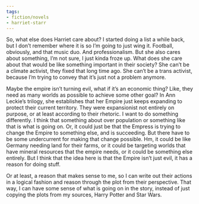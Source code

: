 ```yaml
---
tags:
- fiction/novels
- harriet-starr
---
```


So, what else does Harriet care about? I started doing a list a while
back, but I don’t remember where it is so I’m going to just wing it.
Football, obviously, and that music duo. And professionalism. But she
also cares about something, I’m not sure, I just kinda froze up. What
does she care about that would be like something important in their
society? She can’t be a climate activist, they fixed that long time ago.
She can’t be a trans activist, because I’m trying to convey that it’s
just not a problem anymore.

Maybe the empire isn’t turning evil, what if it’s an economic thing?
Like, they need as many worlds as possible to achieve some other goal?
In Ann Leckie’s trilogy, she establishes that her Empire just keeps
expanding to protect their current territory. They were expansionist not
entirely on purpose, or at least according to their rhetoric. I want to
do something differently. I think that something about over population
or something like that is what is going on. Or, it could just be that
the Empress is trying to change the Empire to something else, and is
succeeding. But there have to be some undercurrent for making that
change possible. Hm, it could be like Germany needing land for their
farms, or it could be targeting worlds that have mineral resources that
the empire needs, or it could be something else entirely. But I think
that the idea here is that the Empire isn’t just evil, it has a reason
for doing stuff.

Or at least, a reason that makes sense to me, so I can write out their
actions in a logical fashion and reason through the plot from their
perspective. That way, I can have some sense of what is going on in the
story, instead of just copying the plots from my sources, Harry Potter
and Star Wars.
